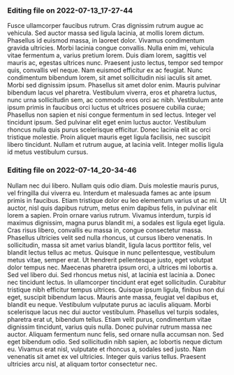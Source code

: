 

### Editing file on 2022-07-13_17-27-44

Fusce ullamcorper faucibus rutrum. Cras dignissim rutrum augue ac vehicula. Sed auctor massa sed ligula lacinia, at mollis lorem dictum. Phasellus id euismod massa, in laoreet dolor. Vivamus condimentum gravida ultricies. Morbi lacinia congue convallis. Nulla enim mi, vehicula vitae fermentum a, varius pretium lorem. Duis diam lorem, sagittis vel mauris ac, egestas ultrices nunc. Praesent justo lectus, tempor sed tempor quis, convallis vel neque. Nam euismod efficitur ex ac feugiat. Nunc condimentum bibendum lorem, sit amet sollicitudin nisi iaculis sit amet. Morbi sed dignissim ipsum. Phasellus sit amet dolor enim. Mauris pulvinar bibendum lacus vel pharetra. Vestibulum viverra, eros et pharetra luctus, nunc urna sollicitudin sem, ac commodo eros orci ac nibh. Vestibulum ante ipsum primis in faucibus orci luctus et ultrices posuere cubilia curae;
Phasellus non sapien et nisi congue fermentum in sed lectus. Integer vel tincidunt ipsum. Sed pulvinar elit eget enim luctus auctor. Vestibulum rhoncus nulla quis purus scelerisque efficitur. Donec lacinia elit ac orci tristique molestie. Proin aliquet mauris eget ligula facilisis, nec suscipit libero tincidunt. Nullam et rutrum augue, at lacinia velit. Integer mollis ligula id metus vestibulum cursus.




### Editing file on 2022-07-14_20-34-46

Nullam nec dui libero. Nullam quis odio diam. Duis molestie mauris purus, vel fringilla dui viverra eu. Interdum et malesuada fames ac ante ipsum primis in faucibus. Etiam tristique dolor eu leo elementum varius ut ac mi. Ut auctor, nisl quis dapibus rutrum, metus enim dapibus felis, in pulvinar elit lorem a sapien. Proin ornare varius rutrum.
Vivamus interdum, turpis id maximus dignissim, magna purus blandit mi, a sodales est ligula eget ligula. Cras risus libero, convallis eu massa in, congue consectetur massa. Phasellus ultricies velit sed nulla rhoncus, ut cursus libero venenatis. In sollicitudin, massa sit amet varius blandit, ligula lacus porttitor felis, vel blandit lectus tellus ac metus. Quisque in nunc pellentesque, vestibulum metus vitae, semper erat. Ut hendrerit pellentesque justo, eget volutpat dolor tempus nec. Maecenas pharetra ipsum orci, a ultrices mi lobortis a. Sed vel libero dui. Sed rhoncus metus nisl, at lacinia est lacinia a. Donec nec tincidunt lectus. In ullamcorper tincidunt erat eget sollicitudin.
Curabitur tristique nibh efficitur tempus ultrices. Quisque ipsum ligula, finibus non dui eget, suscipit bibendum lacus. Mauris ante massa, feugiat vel dapibus et, blandit eu neque. Vestibulum vulputate purus ac iaculis aliquam. Morbi scelerisque lacus nec dui auctor vestibulum. Phasellus vel turpis sodales, pharetra erat ut, bibendum tellus. Etiam velit purus, condimentum vitae dignissim tincidunt, varius quis nulla. Donec pulvinar rutrum massa nec auctor. Aliquam fermentum nunc felis, sed ornare nulla accumsan non. Sed eget bibendum odio. Sed sollicitudin nibh sapien, ac lobortis neque dictum eu. Vivamus erat nisl, vulputate et rhoncus a, sodales sed justo. Nam venenatis sit amet ex vel ultricies. Integer quis varius tellus. Praesent ultricies arcu nisl, at aliquam tortor consectetur nec.


